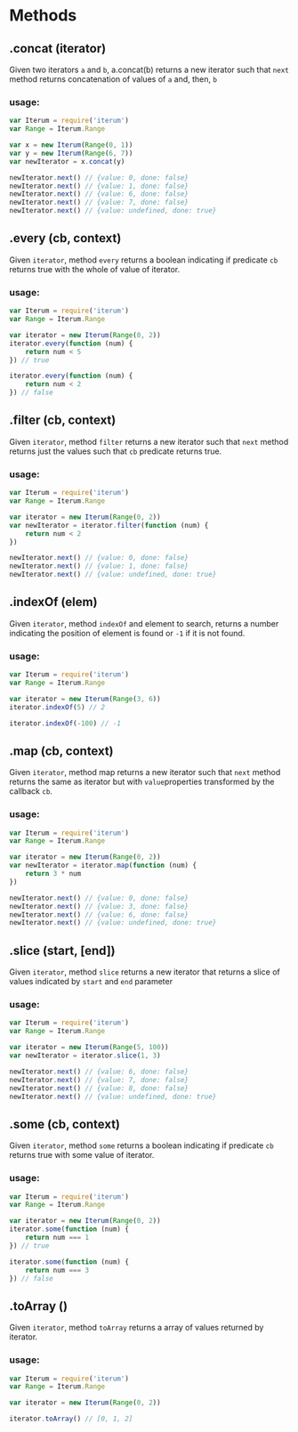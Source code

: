 # Methods

## .concat (iterator)

Given two iterators `a` and `b`, a.concat(b) returns a new iterator such that `next` method returns concatenation of values of `a` and, then, `b`

### usage:
``` javascript
var Iterum = require('iterum')
var Range = Iterum.Range

var x = new Iterum(Range(0, 1))
var y = new Iterum(Range(6, 7))
var newIterator = x.concat(y)

newIterator.next() // {value: 0, done: false}
newIterator.next() // {value: 1, done: false}
newIterator.next() // {value: 6, done: false}
newIterator.next() // {value: 7, done: false}
newIterator.next() // {value: undefined, done: true}
```

## .every (cb, context)

Given `iterator`, method `every` returns a boolean indicating if predicate `cb` returns true with the whole of value of iterator. 

### usage:
``` javascript
var Iterum = require('iterum')
var Range = Iterum.Range

var iterator = new Iterum(Range(0, 2))
iterator.every(function (num) {
    return num < 5 
}) // true

iterator.every(function (num) {
    return num < 2
}) // false
```

## .filter (cb, context)

Given `iterator`, method `filter` returns a new iterator such that `next` method returns just the values such that `cb` predicate returns true.

### usage:
``` javascript
var Iterum = require('iterum')
var Range = Iterum.Range

var iterator = new Iterum(Range(0, 2))
var newIterator = iterator.filter(function (num) {
    return num < 2
})

newIterator.next() // {value: 0, done: false}
newIterator.next() // {value: 1, done: false}
newIterator.next() // {value: undefined, done: true}
```

## .indexOf (elem)

Given `iterator`, method `indexOf` and element to search, returns a number indicating the position of element is found or `-1` if it is not found. 

### usage:
``` javascript
var Iterum = require('iterum')
var Range = Iterum.Range

var iterator = new Iterum(Range(3, 6))
iterator.indexOf(5) // 2

iterator.indexOf(-100) // -1
```

## .map (cb, context)

Given `iterator`, method map returns a new iterator such that `next` method returns the same as iterator but with `value`properties transformed by the callback `cb`.

### usage:
``` javascript
var Iterum = require('iterum')
var Range = Iterum.Range

var iterator = new Iterum(Range(0, 2))
var newIterator = iterator.map(function (num) {
    return 3 * num
})

newIterator.next() // {value: 0, done: false}
newIterator.next() // {value: 3, done: false}
newIterator.next() // {value: 6, done: false}
newIterator.next() // {value: undefined, done: true}
```

## .slice (start, [end])

Given `iterator`, method `slice` returns a new iterator that returns a slice of values indicated by `start` and `end` parameter

### usage:
``` javascript
var Iterum = require('iterum')
var Range = Iterum.Range

var iterator = new Iterum(Range(5, 100))
var newIterator = iterator.slice(1, 3)

newIterator.next() // {value: 6, done: false}
newIterator.next() // {value: 7, done: false}
newIterator.next() // {value: 8, done: false}
newIterator.next() // {value: undefined, done: true}
```

## .some (cb, context)

Given `iterator`, method `some` returns a boolean indicating if predicate `cb` returns true with some value of iterator. 

### usage:
``` javascript
var Iterum = require('iterum')
var Range = Iterum.Range

var iterator = new Iterum(Range(0, 2))
iterator.some(function (num) {
    return num === 1
}) // true

iterator.some(function (num) {
    return num === 3
}) // false
```

## .toArray ()

Given `iterator`, method `toArray` returns a array of values returned by iterator. 

### usage:
``` javascript
var Iterum = require('iterum')
var Range = Iterum.Range

var iterator = new Iterum(Range(0, 2))

iterator.toArray() // [0, 1, 2]
```
